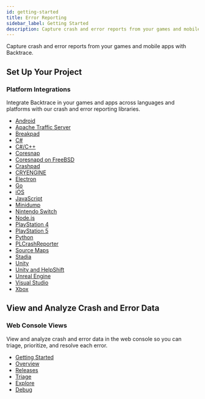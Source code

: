 ```yaml
---
id: getting-started
title: Error Reporting
sidebar_label: Getting Started
description: Capture crash and error reports from your games and mobile apps with Backtrace.
---
```

Capture crash and error reports from your games and mobile apps with Backtrace.

## Set Up Your Project
<div className="box box1 card">
  <div className="container">
  <h3>Platform Integrations</h3>
  <p>Integrate Backtrace in your games and apps across languages and platforms with our crash and error reporting libraries.</p>
  <ul>
    <li><a href="https://support.backtrace.io/hc/en-us/articles/360040515611-Android-Integration-Guide">Android</a></li>
    <li><a href="https://support.backtrace.io/hc/en-us/articles/360040104932-Integrating-Apache-Traffic-Server">Apache Traffic Server</a></li>
    <li><a href="https://support.backtrace.io/hc/en-us/articles/360040106132-Breakpad-Integration-Guide">Breakpad</a></li>
    <li><a href="https://support.backtrace.io/hc/en-us/articles/360040105292-C-Integration-Guide">C#</a></li>
    <li><a href="https://support.backtrace.io/hc/en-us/articles/360040516051-Mixed-Call-Stacks-with-C-and-C-">C#/C++</a></li>
    <li><a href="https://support.backtrace.io/hc/en-us/articles/360040106052-Coresnap-Integration-Guide">Coresnap</a></li>
    <li><a href="https://support.backtrace.io/hc/en-us/articles/360040515571-Setting-up-coresnapd-on-FreeBSD">Coresnapd on FreeBSD</a></li>
    <li><a href="https://support.backtrace.io/hc/en-us/articles/360040516131-Crashpad-Integration-Guide">Crashpad</a></li>
    <li><a href="https://support.backtrace.io/hc/en-us/articles/360058815691-CryEngine-Integration-Guide">CRYENGINE</a></li>
    <li><a href="https://support.backtrace.io/hc/en-us/articles/360040517231-Electron-Integration-Guide">Electron</a></li>
    <li><a href="https://support.backtrace.io/hc/en-us/articles/360040106032-Go-Integration-Guide">Go</a></li>
    <li><a href="https://support.backtrace.io/hc/en-us/articles/360040104692-iOS-Integration-Guide">iOS</a></li>
    <li><a href="https://support.backtrace.io/hc/en-us/articles/360040517211-Javascript-Integration-Guide">JavaScript</a></li>
    <li><a href="https://support.backtrace.io/hc/en-us/articles/360040517331-Minidump">Minidump</a></li>
    <li><a href="https://support.backtrace.io/hc/en-us/articles/360057860351-Nintendo-Switch-Support">Nintendo Switch</a></li>
    <li><a href="https://support.backtrace.io/hc/en-us/articles/360040106012-Node-Integration-Guide">Node.js</a></li>
    <li><a href="https://support.backtrace.io/hc/en-us/articles/360043177812-PlayStation-4-PS4-Support">PlayStation 4</a></li>
    <li><a href="https://support.backtrace.io/hc/en-us/articles/360057851551-PlayStation-5-PS5-Support">PlayStation 5</a></li>
    <li><a href="https://support.backtrace.io/hc/en-us/articles/360040105992-Python-Integration-Guide">Python</a></li>
    <li><a href="https://support.backtrace.io/hc/en-us/articles/360040105092-PLCrashReporter">PLCrashReporter</a></li>
    <li><a href="https://support.backtrace.io/hc/en-us/articles/4402581670164-Source-Maps-Integration-Guide-Using-backtrace-sourcemap-tools">Source Maps</a></li>
    <li><a href="https://support.backtrace.io/hc/en-us/articles/360045671092-Stadia-Integration-Guide">Stadia</a></li>
    <li><a href="/error-reporting/platform-integrations/unity/setup">Unity</a></li>
    <li><a href="https://support.backtrace.io/hc/en-us/articles/4405838995220-Unity-Backtrace-and-HelpShift-SDK-integration#BacktraceSDK">Unity and HelpShift</a></li>
    <li><a href="/error-reporting/platform-integrations/unreal/setup">Unreal Engine</a></li>
    <li><a href="https://support.backtrace.io/hc/en-us/articles/360040515951-Visual-Studio-Extension-Guide-C-and-Crashpad-">Visual Studio</a></li>
    <li><a href="https://support.backtrace.io/hc/en-us/articles/360040104832-Xbox-Support">Xbox</a></li>
  </ul>
  </div>
</div>

## View and Analyze Crash and Error Data
<div className="box box1 card">
  <div className="container">
  <h3>Web Console Views</h3>
  <p>View and analyze crash and error data in the web console so you can triage, prioritize, and resolve each error.</p>
  <ul>
    <li><a href="/error-reporting/web-console/getting-started/">Getting Started</a></li>
    <li><a href="/error-reporting/web-console/overview/">Overview</a></li>
    <li><a href="/error-reporting/web-console/releases/">Releases</a></li>
    <li><a href="/error-reporting/web-console/triage/">Triage</a></li>
    <li><a href="/error-reporting/web-console/explore/">Explore</a></li>
    <li><a href="/error-reporting/web-console/debug/">Debug</a></li>
  </ul>
  </div>
</div>
